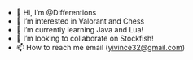 - 👋 Hi, I’m @Differentions
- 👀 I’m interested in Valorant and Chess
- 🌱 I’m currently learning Java and Lua!
- 💞️ I’m looking to collaborate on Stockfish!
- 📫 How to reach me email (yivince32@gmail.com)

<!---
Differentions/Differentions is a ✨ special ✨ repository because its `README.md` (this file) appears on your GitHub profile.
You can click the Preview link to take a look at your changes.
--->
